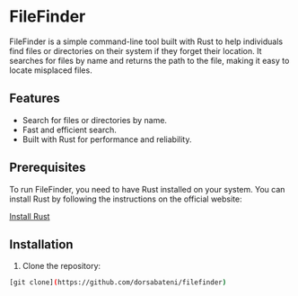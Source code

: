 # FileFinder

FileFinder is a simple command-line tool built with Rust to help individuals find files or directories on their system if they forget their location. It searches for files by name and returns the path to the file, making it easy to locate misplaced files.

## Features
- Search for files or directories by name.
- Fast and efficient search.
- Built with Rust for performance and reliability.

## Prerequisites
To run FileFinder, you need to have Rust installed on your system. You can install Rust by following the instructions on the official website:

[Install Rust](https://www.rust-lang.org/learn/get-started)

## Installation

1. Clone the repository:

```bash
[git clone](https://github.com/dorsabateni/filefinder)
